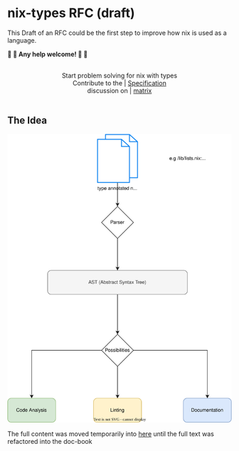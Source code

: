# nix-types RFC (draft)

This Draft of an RFC could be the first step to improve how nix is used as a language.

__:construction: :construction: Any help welcome! :construction: :construction:__

<div align="center">
  <br/>
  Start problem solving for nix with types
  <br/>
 Contribute to the | <a href="https://typednix.dev/">Specification</a>
 <br/>
  discussion on | <a href="https://matrix.to/#/#nix-types:matrix.org">matrix<a>
  <br/>
  <br/>
</div>

## The Idea

![type-system](./Types.drawio.svg)

The full content was moved temporarily into [here](./docs/README.md) until the full text was refactored into the doc-book
